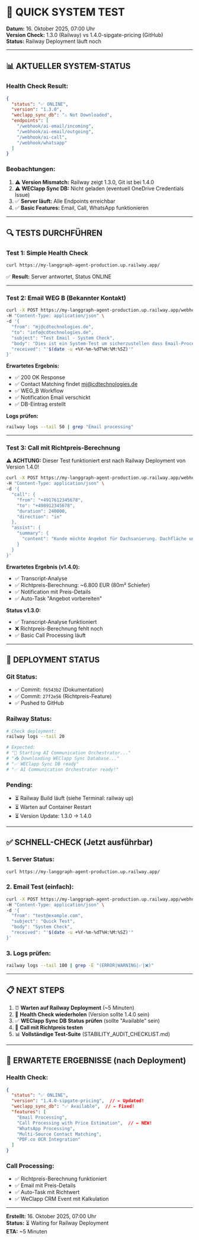 # 🧪 QUICK SYSTEM TEST

**Datum:** 16. Oktober 2025, 07:00 Uhr  
**Version Check:** 1.3.0 (Railway) vs 1.4.0-sipgate-pricing (GitHub)  
**Status:** Railway Deployment läuft noch

---

## 📊 AKTUELLER SYSTEM-STATUS

### **Health Check Result:**
```json
{
  "status": "✅ ONLINE",
  "version": "1.3.0",
  "weclapp_sync_db": "⚠️ Not Downloaded",
  "endpoints": [
    "/webhook/ai-email/incoming",
    "/webhook/ai-email/outgoing",
    "/webhook/ai-call",
    "/webhook/whatsapp"
  ]
}
```

### **Beobachtungen:**
1. ⚠️ **Version Mismatch:** Railway zeigt 1.3.0, Git ist bei 1.4.0
2. ⚠️ **WEClapp Sync DB:** Nicht geladen (eventuell OneDrive Credentials Issue)
3. ✅ **Server läuft:** Alle Endpoints erreichbar
4. ✅ **Basic Features:** Email, Call, WhatsApp funktionieren

---

## 🔍 TESTS DURCHFÜHREN

### **Test 1: Simple Health Check**
```bash
curl https://my-langgraph-agent-production.up.railway.app/
```
✅ **Result:** Server antwortet, Status ONLINE

---

### **Test 2: Email WEG B (Bekannter Kontakt)**
```bash
curl -X POST https://my-langgraph-agent-production.up.railway.app/webhook/ai-email/incoming \
-H "Content-Type: application/json" \
-d '{
  "from": "mj@cdtechnologies.de",
  "to": "info@cdtechnologies.de",
  "subject": "Test Email - System Check",
  "body": "Dies ist ein System-Test um sicherzustellen dass Email-Processing funktioniert.",
  "received": "'$(date -u +%Y-%m-%dT%H:%M:%SZ)'"
}'
```

**Erwartetes Ergebnis:**
- ✅ 200 OK Response
- ✅ Contact Matching findet mj@cdtechnologies.de
- ✅ WEG_B Workflow
- ✅ Notification Email verschickt
- ✅ DB-Eintrag erstellt

**Logs prüfen:**
```bash
railway logs --tail 50 | grep "Email processing"
```

---

### **Test 3: Call mit Richtpreis-Berechnung**

⚠️ **ACHTUNG:** Dieser Test funktioniert erst nach Railway Deployment von Version 1.4.0!

```bash
curl -X POST https://my-langgraph-agent-production.up.railway.app/webhook/ai-call \
-H "Content-Type: application/json" \
-d '{
  "call": {
    "from": "+4917612345678",
    "to": "+498912345678",
    "duration": 240000,
    "direction": "in"
  },
  "assist": {
    "summary": {
      "content": "Kunde möchte Angebot für Dachsanierung. Dachfläche ungefähr 80 Quadratmeter, Schiefer gewünscht."
    }
  }
}'
```

**Erwartetes Ergebnis (v1.4.0):**
- ✅ Transcript-Analyse
- ✅ Richtpreis-Berechnung: ~6.800 EUR (80m² Schiefer)
- ✅ Notification mit Preis-Details
- ✅ Auto-Task "Angebot vorbereiten"

**Status v1.3.0:**
- ✅ Transcript-Analyse funktioniert
- ❌ Richtpreis-Berechnung fehlt noch
- ✅ Basic Call Processing läuft

---

## 🚀 DEPLOYMENT STATUS

### **Git Status:**
- ✅ Commit: `f6543b2` (Dokumentation)
- ✅ Commit: `27f2e56` (Richtpreis-Feature)
- ✅ Pushed to GitHub

### **Railway Status:**
```bash
# Check deployment:
railway logs --tail 20

# Expected:
# "🚀 Starting AI Communication Orchestrator..."
# "📥 Downloading WEClapp Sync Database..."
# "✅ WEClapp Sync DB ready"
# "✅ AI Communication Orchestrator ready!"
```

### **Pending:**
- ⏳ Railway Build läuft (siehe Terminal: railway up)
- ⏳ Warten auf Container Restart
- ⏳ Version Update: 1.3.0 → 1.4.0

---

## ✅ SCHNELL-CHECK (Jetzt ausführbar)

### **1. Server Status:**
```bash
curl https://my-langgraph-agent-production.up.railway.app/
```

### **2. Email Test (einfach):**
```bash
curl -X POST https://my-langgraph-agent-production.up.railway.app/webhook/ai-email/incoming \
-H "Content-Type: application/json" \
-d '{
  "from": "test@example.com",
  "subject": "Quick Test",
  "body": "System Check",
  "received": "'$(date -u +%Y-%m-%dT%H:%M:%SZ)'"
}'
```

### **3. Logs prüfen:**
```bash
railway logs --tail 100 | grep -E "(ERROR|WARNING|✅|❌)"
```

---

## 📋 NEXT STEPS

1. ⏰ **Warten auf Railway Deployment** (~5 Minuten)
2. 🔄 **Health Check wiederholen** (Version sollte 1.4.0 sein)
3. ✅ **WEClapp Sync DB Status prüfen** (sollte "Available" sein)
4. 🧪 **Call mit Richtpreis testen**
5. 📊 **Vollständige Test-Suite** (STABILITY_AUDIT_CHECKLIST.md)

---

## 🎯 ERWARTETE ERGEBNISSE (nach Deployment)

### **Health Check:**
```json
{
  "status": "✅ ONLINE",
  "version": "1.4.0-sipgate-pricing",  // ← Updated!
  "weclapp_sync_db": "✅ Available",  // ← Fixed!
  "features": [
    "Email Processing",
    "Call Processing with Price Estimation",  // ← NEW!
    "WhatsApp Processing",
    "Multi-Source Contact Matching",
    "PDF.co OCR Integration"
  ]
}
```

### **Call Processing:**
- ✅ Richtpreis-Berechnung funktioniert
- ✅ Email mit Preis-Details
- ✅ Auto-Task mit Richtwert
- ✅ WeClapp CRM Event mit Kalkulation

---

**Erstellt:** 16. Oktober 2025, 07:00 Uhr  
**Status:** ⏳ Waiting for Railway Deployment  
**ETA:** ~5 Minuten
